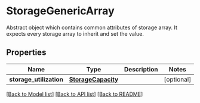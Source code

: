 # StorageGenericArray

Abstract object which contains common attributes of storage array. It expects every storage array to inherit and set the value. 
## Properties
Name | Type | Description | Notes
------------ | ------------- | ------------- | -------------
**storage_utilization** | [**StorageCapacity**](StorageCapacity.md) |  | [optional] 

[[Back to Model list]](../README.md#documentation-for-models) [[Back to API list]](../README.md#documentation-for-api-endpoints) [[Back to README]](../README.md)


